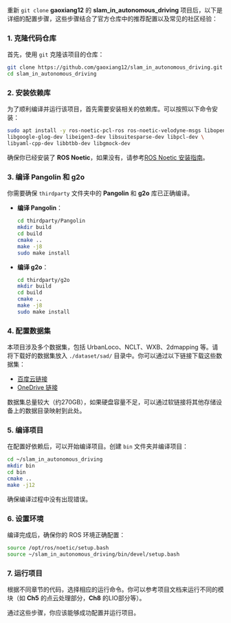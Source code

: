 重新 `git clone` **gaoxiang12** 的 **slam_in_autonomous_driving** 项目后，以下是详细的配置步骤，这些步骤结合了官方仓库中的推荐配置以及常见的社区经验：

### 1. **克隆代码仓库**
首先，使用 `git` 克隆该项目的仓库：

```bash
git clone https://github.com/gaoxiang12/slam_in_autonomous_driving.git
cd slam_in_autonomous_driving
```

### 2. **安装依赖库**

为了顺利编译并运行该项目，首先需要安装相关的依赖库。可以按照以下命令安装：

```bash
sudo apt install -y ros-noetic-pcl-ros ros-noetic-velodyne-msgs libopencv-dev \
libgoogle-glog-dev libeigen3-dev libsuitesparse-dev libpcl-dev \
libyaml-cpp-dev libbtbb-dev libgmock-dev
```

确保你已经安装了 **ROS Noetic**，如果没有，请参考[ROS Noetic 安装指南](http://wiki.ros.org/noetic/Installation/Ubuntu)。

### 3. **编译 Pangolin 和 g2o**
你需要确保 `thirdparty` 文件夹中的 **Pangolin** 和 **g2o** 库已正确编译。

- **编译 Pangolin**：
  ```bash
  cd thirdparty/Pangolin
  mkdir build
  cd build
  cmake ..
  make -j8
  sudo make install
  ```

- **编译 g2o**：
  ```bash
  cd thirdparty/g2o
  mkdir build
  cd build
  cmake ..
  make -j8
  sudo make install
  ```

### 4. **配置数据集**

本项目涉及多个数据集，包括 UrbanLoco、NCLT、WXB、2dmapping 等。请将下载好的数据集放入 `./dataset/sad/` 目录中。你可以通过以下链接下载这些数据集：
- [百度云链接](https://pan.baidu.com/s/1ELOcF1UTKdfiKBAaXnE8sQ?pwd=feky)
- [OneDrive 链接](https://1drv.ms/u/s!AgNFVSzSYXMahcEZejoUwCaHRcactQ?e=YsOYy2)

数据集总量较大（约270GB），如果硬盘容量不足，可以通过软链接将其他存储设备上的数据目录映射到此处。

### 5. **编译项目**

在配置好依赖后，可以开始编译项目。创建 `bin` 文件夹并编译项目：

```bash
cd ~/slam_in_autonomous_driving
mkdir bin
cd bin
cmake ..
make -j12
```

确保编译过程中没有出现错误。

### 6. **设置环境**

编译完成后，确保你的 ROS 环境正确配置：

```bash
source /opt/ros/noetic/setup.bash
source ~/slam_in_autonomous_driving/bin/devel/setup.bash
```

### 7. **运行项目**

根据不同章节的代码，选择相应的运行命令。你可以参考项目文档来运行不同的模块（如 **Ch5** 的点云处理部分，**Ch8** 的LIO部分等）。

通过这些步骤，你应该能够成功配置并运行项目。
